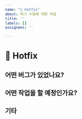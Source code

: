 ```yaml
---
name: "🚨 hotfix"
about: 버그 수정에 대한 작업
title: ''
labels: []
assignees: ''

---
```


# 🚨 Hotfix
## 어떤 버그가 있었나요?

## 어떤 작업을 할 예정인가요?

## 기타